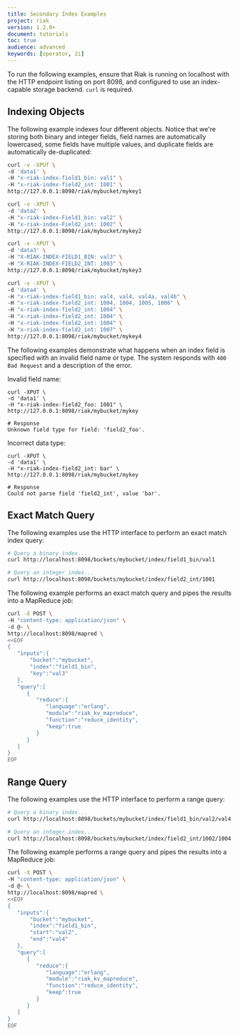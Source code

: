 ```yaml
---
title: Secondary Index Examples
project: riak
version: 1.2.0+
document: tutorials
toc: true
audience: advanced
keywords: [operator, 2i]
---
```


To run the following examples, ensure that Riak is running on localhost with the HTTP endpoint listing on port 8098, and configured to use an index-capable storage backend. `curl` is required.

## Indexing Objects

The following example indexes four different objects. Notice that we're storing both binary and integer fields, field names are automatically lowercased, some fields have multiple values, and duplicate fields are automatically de-duplicated:

```bash
curl -v -XPUT \
-d 'data1' \
-H "x-riak-index-field1_bin: val1" \
-H "x-riak-index-field2_int: 1001" \
http://127.0.0.1:8098/riak/mybucket/mykey1

curl -v -XPUT \
-d 'data2' \
-H "x-riak-index-Field1_bin: val2" \
-H "x-riak-index-Field2_int: 1002" \
http://127.0.0.1:8098/riak/mybucket/mykey2

curl -v -XPUT \
-d 'data3' \
-H "X-RIAK-INDEX-FIELD1_BIN: val3" \
-H "X-RIAK-INDEX-FIELD2_INT: 1003" \
http://127.0.0.1:8098/riak/mybucket/mykey3

curl -v -XPUT \
-d 'data4' \
-H "x-riak-index-field1_bin: val4, val4, val4a, val4b" \
-H "x-riak-index-field2_int: 1004, 1004, 1005, 1006" \
-H "x-riak-index-field2_int: 1004" \
-H "x-riak-index-field2_int: 1004" \
-H "x-riak-index-field2_int: 1004" \
-H "x-riak-index-field2_int: 1007" \
http://127.0.0.1:8098/riak/mybucket/mykey4
```

The following examples demonstrate what happens when an index field is specified with an invalid field name or type. The system responds with `400 Bad Request` and a description of the error.


Invalid field name:

```
curl -XPUT \
-d 'data1' \
-H "x-riak-index-field2_foo: 1001" \
http://127.0.0.1:8098/riak/mybucket/mykey

# Response
Unknown field type for field: 'field2_foo'.
```

Incorrect data type:

```
curl -XPUT \
-d 'data1' \
-H "x-riak-index-field2_int: bar" \
http://127.0.0.1:8098/riak/mybucket/mykey

# Response
Could not parse field 'field2_int', value 'bar'.
```

## Exact Match Query

The following examples use the HTTP interface to perform an exact match index query:

```bash
# Query a binary index...
curl http://localhost:8098/buckets/mybucket/index/field1_bin/val1

# Query an integer index...
curl http://localhost:8098/buckets/mybucket/index/field2_int/1001
```

The following example performs an exact match query and pipes the results into a MapReduce job:

```bash
curl -X POST \
-H "content-type: application/json" \
-d @- \
http://localhost:8098/mapred \
<<EOF
{
   "inputs":{
       "bucket":"mybucket",
       "index":"field1_bin",
       "key":"val3"
   },
   "query":[
      {
         "reduce":{
            "language":"erlang",
            "module":"riak_kv_mapreduce",
            "function":"reduce_identity",
            "keep":true
         }
      }
   ]
}
EOF
```

## Range Query

The following examples use the HTTP interface to perform a range query:

```bash
# Query a binary index...
curl http://localhost:8098/buckets/mybucket/index/field1_bin/val2/val4

# Query an integer index...
curl http://localhost:8098/buckets/mybucket/index/field2_int/1002/1004
```

The following example performs a range query and pipes the results into a MapReduce job:

```bash
curl -X POST \
-H "content-type: application/json" \
-d @- \
http://localhost:8098/mapred \
<<EOF
{
   "inputs":{
       "bucket":"mybucket",
       "index":"field1_bin",
       "start":"val2",
       "end":"val4"
   },
   "query":[
      {
         "reduce":{
            "language":"erlang",
            "module":"riak_kv_mapreduce",
            "function":"reduce_identity",
            "keep":true
         }
      }
   ]
}
EOF
```
